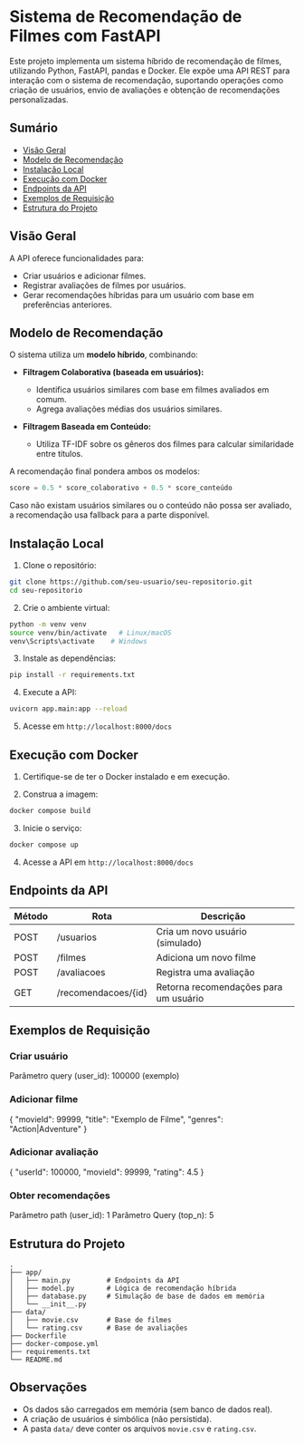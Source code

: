 
# Sistema de Recomendação de Filmes com FastAPI

Este projeto implementa um sistema híbrido de recomendação de filmes, utilizando Python, FastAPI, pandas e Docker. Ele expõe uma API REST para interação com o sistema de recomendação, suportando operações como criação de usuários, envio de avaliações e obtenção de recomendações personalizadas.

## Sumário

- [Visão Geral](#visão-geral)
- [Modelo de Recomendação](#modelo-de-recomendação)
- [Instalação Local](#instalação-local)
- [Execução com Docker](#execução-com-docker)
- [Endpoints da API](#endpoints-da-api)
- [Exemplos de Requisição](#exemplos-de-requisição)
- [Estrutura do Projeto](#estrutura-do-projeto)

## Visão Geral

A API oferece funcionalidades para:

- Criar usuários e adicionar filmes.
- Registrar avaliações de filmes por usuários.
- Gerar recomendações híbridas para um usuário com base em preferências anteriores.

## Modelo de Recomendação

O sistema utiliza um **modelo híbrido**, combinando:

- **Filtragem Colaborativa (baseada em usuários):**
  - Identifica usuários similares com base em filmes avaliados em comum.
  - Agrega avaliações médias dos usuários similares.

- **Filtragem Baseada em Conteúdo:**
  - Utiliza TF-IDF sobre os gêneros dos filmes para calcular similaridade entre títulos.

A recomendação final pondera ambos os modelos:

```python
score = 0.5 * score_colaborativo + 0.5 * score_conteúdo
```

Caso não existam usuários similares ou o conteúdo não possa ser avaliado, a recomendação usa fallback para a parte disponível.

## Instalação Local

1. Clone o repositório:

```bash
git clone https://github.com/seu-usuario/seu-repositorio.git
cd seu-repositorio
```

2. Crie o ambiente virtual:

```bash
python -m venv venv
source venv/bin/activate   # Linux/macOS
venv\Scripts\activate    # Windows
```

3. Instale as dependências:

```bash
pip install -r requirements.txt
```

4. Execute a API:

```bash
uvicorn app.main:app --reload
```

5. Acesse em `http://localhost:8000/docs`

## Execução com Docker

1. Certifique-se de ter o Docker instalado e em execução.

2. Construa a imagem:

```bash
docker compose build
```

3. Inicie o serviço:

```bash
docker compose up
```

4. Acesse a API em `http://localhost:8000/docs`

## Endpoints da API

| Método | Rota                   | Descrição                                       |
|--------|------------------------|-------------------------------------------------|
| POST   | /usuarios              | Cria um novo usuário (simulado)                |
| POST   | /filmes                | Adiciona um novo filme                         |
| POST   | /avaliacoes            | Registra uma avaliação                         |
| GET    | /recomendacoes/{id}    | Retorna recomendações para um usuário          |

## Exemplos de Requisição

### Criar usuário

Parâmetro query (user_id): 100000 (exemplo)

### Adicionar filme

{
  "movieId": 99999,
  "title": "Exemplo de Filme",
  "genres": "Action|Adventure"
}

### Adicionar avaliação

{
  "userId": 100000,
  "movieId": 99999,
  "rating": 4.5
}

### Obter recomendações

Parâmetro path (user_id): 1
Parâmetro Query (top_n): 5

## Estrutura do Projeto

```
.
├── app/
│   ├── main.py         # Endpoints da API
│   ├── model.py        # Lógica de recomendação híbrida
│   ├── database.py     # Simulação de base de dados em memória
│   └── __init__.py
├── data/
│   ├── movie.csv       # Base de filmes
│   └── rating.csv      # Base de avaliações
├── Dockerfile
├── docker-compose.yml
├── requirements.txt
└── README.md
```

## Observações

- Os dados são carregados em memória (sem banco de dados real).
- A criação de usuários é simbólica (não persistida).
- A pasta `data/` deve conter os arquivos `movie.csv` e `rating.csv`.
